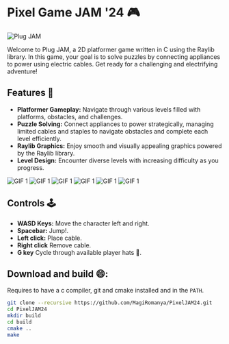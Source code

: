 # Pixel Game JAM '24  🎮
![Plug JAM](https://github.com/MagiRomanya/PixelJAM24/blob/23d3dd95b00a605a7fd3d2f31f375cef758f19e7/assets/demo/game-title.png)

Welcome to Plug JAM, a 2D platformer game written in C using the Raylib library. In this game, your goal is to solve puzzles by connecting appliances to power using electric cables. Get ready for a challenging and electrifying adventure!

## Features 🔌

- **Platformer Gameplay:** Navigate through various levels filled with platforms, obstacles, and challenges.
- **Puzzle Solving:** Connect appliances to power strategically, managing limited cables and staples to navigate obstacles and complete each level efficiently.
- **Raylib Graphics:** Enjoy smooth and visually appealing graphics powered by the Raylib library.
- **Level Design:** Encounter diverse levels with increasing difficulty as you progress.

![GIF 1](https://github.com/MagiRomanya/PixelJAM24/blob/23d3dd95b00a605a7fd3d2f31f375cef758f19e7/assets/demo/player-run.gif)
![GIF 1](https://github.com/MagiRomanya/PixelJAM24/blob/23d3dd95b00a605a7fd3d2f31f375cef758f19e7/assets/demo/blender-on-stage-1.gif)
![GIF 1](https://github.com/MagiRomanya/PixelJAM24/blob/23d3dd95b00a605a7fd3d2f31f375cef758f19e7/assets/demo/blender-on-stage-2.gif)
![GIF 1](https://github.com/MagiRomanya/PixelJAM24/blob/23d3dd95b00a605a7fd3d2f31f375cef758f19e7/assets/demo/television-on.gif)
![GIF 1](https://github.com/MagiRomanya/PixelJAM24/blob/23d3dd95b00a605a7fd3d2f31f375cef758f19e7/assets/demo/blender-on.gif)
![GIF 1](https://github.com/MagiRomanya/PixelJAM24/blob/23d3dd95b00a605a7fd3d2f31f375cef758f19e7/assets/demo/washing-machine-on.gif)

## Controls 🕹️

- **WASD Keys:** Move the character left and right.
- **Spacebar:** Jump!.
- **Left click:** Place cable.
- **Right click** Remove cable.
- **G key** Cycle through available player hats 🤠.

## Download and build 😄:
Requires to have a c compiler, git and cmake installed and in the `PATH`.
```sh
git clone --recursive https://github.com/MagiRomanya/PixelJAM24.git
cd PixelJAM24
mkdir build
cd build
cmake ..
make
```



